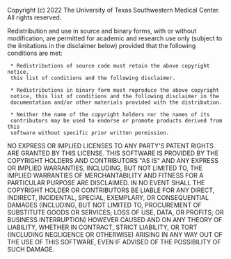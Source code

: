 Copyright (c) 2022 The University of Texas Southwestern Medical Center.
All rights reserved.
 
Redistribution and use in source and binary forms, with or without
modification, are permitted for academic and research use only (subject to the limitations in the disclaimer below) provided that the following conditions are met:
 
     * Redistributions of source code must retain the above copyright notice,
     this list of conditions and the following disclaimer.
 
     * Redistributions in binary form must reproduce the above copyright
     notice, this list of conditions and the following disclaimer in the
     documentation and/or other materials provided with the distribution.
 
     * Neither the name of the copyright holders nor the names of its
     contributors may be used to endorse or promote products derived from this
     software without specific prior written permission.
 
NO EXPRESS OR IMPLIED LICENSES TO ANY PARTY'S PATENT RIGHTS ARE GRANTED BY
THIS LICENSE. THIS SOFTWARE IS PROVIDED BY THE COPYRIGHT HOLDERS AND
CONTRIBUTORS "AS IS" AND ANY EXPRESS OR IMPLIED WARRANTIES, INCLUDING, BUT NOT
LIMITED TO, THE IMPLIED WARRANTIES OF MERCHANTABILITY AND FITNESS FOR A
PARTICULAR PURPOSE ARE DISCLAIMED. IN NO EVENT SHALL THE COPYRIGHT HOLDER OR
CONTRIBUTORS BE LIABLE FOR ANY DIRECT, INDIRECT, INCIDENTAL, SPECIAL,
EXEMPLARY, OR CONSEQUENTIAL DAMAGES (INCLUDING, BUT NOT LIMITED TO,
PROCUREMENT OF SUBSTITUTE GOODS OR SERVICES; LOSS OF USE, DATA, OR PROFITS; OR
BUSINESS INTERRUPTION) HOWEVER CAUSED AND ON ANY THEORY OF LIABILITY, WHETHER
IN CONTRACT, STRICT LIABILITY, OR TORT (INCLUDING NEGLIGENCE OR OTHERWISE)
ARISING IN ANY WAY OUT OF THE USE OF THIS SOFTWARE, EVEN IF ADVISED OF THE
POSSIBILITY OF SUCH DAMAGE.